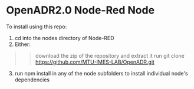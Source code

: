 # OpenADR2.0 Node-Red Node

To install using this repo:

1. cd into the nodes directory of Node-RED
2. Either:
  >>download the zip of the repository and extract it
  >>run git clone https://github.com/MTU-IMES-LAB/OpenADR.git
3. run npm install in any of the node subfolders to install individual node's dependencies
